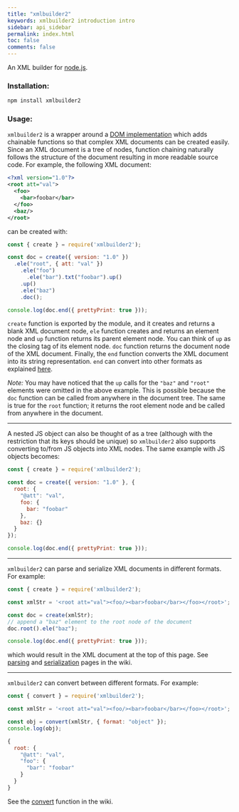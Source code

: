 ```yaml
---
title: "xmlbuilder2"
keywords: xmlbuilder2 introduction intro
sidebar: api_sidebar
permalink: index.html
toc: false
comments: false
---
```


An XML builder for [node.js](https://nodejs.org/).

### Installation:

``` sh
npm install xmlbuilder2
```

### Usage:

`xmlbuilder2` is a wrapper around a [DOM implementation](https://github.com/oozcitak/dom) which adds chainable functions so that complex XML documents can be created easily. Since an XML document is a tree of nodes, function chaining naturally follows the structure of the document resulting in more readable source code. For example, the following XML document:
```xml
<?xml version="1.0"?>
<root att="val">
  <foo>
    <bar>foobar</bar>
  </foo>
  <baz/>
</root>
```
can be created with:
```js
const { create } = require('xmlbuilder2');

const doc = create({ version: "1.0" })
  .ele("root", { att: "val" })
    .ele("foo")
      .ele("bar").txt("foobar").up()
    .up()
    .ele("baz")
    .doc();

console.log(doc.end({ prettyPrint: true }));
```
`create` function is exported by the module, and it creates and returns a blank XML document node, `ele` function creates and returns an element node and `up` function returns its parent element node. You can think of `up` as the closing tag of its element node. `doc` function returns the document node of the XML document. Finally, the `end` function converts the XML document into its string representation. `end` can convert into other formats as explained [here](serialization.html).

_Note:_ You may have noticed that the `up` calls for the `"baz"` and `"root"` elements were omitted in the above example. This is possible because the `doc` function can be called from anywhere in the document tree. The same is true for the `root` function; it returns the root element node and be called from anywhere in the document.

___

A nested JS object can also be thought of as a tree (although with the restriction that its keys should be unique) so `xmlbuilder2` also supports converting to/from JS objects into XML nodes. The same example with JS objects becomes:
```js
const { create } = require('xmlbuilder2');

const doc = create({ version: "1.0" }, {
  root: {
    "@att": "val",
    foo: {
      bar: "foobar"
    },
    baz: {}
  }
});

console.log(doc.end({ prettyPrint: true }));
```
___

`xmlbuilder2` can parse and serialize XML documents in different formats. For example:
```js
const { create } = require('xmlbuilder2');

const xmlStr = '<root att="val"><foo/><bar>foobar</bar></foo></root>';

const doc = create(xmlStr);
// append a "baz" element to the root node of the document
doc.root().ele("baz");

console.log(doc.end({ prettyPrint: true }));
```
which would result in the XML document at the top of this page. See
[parsing](parsing.html) and 
[serialization](serialization.html) pages in the wiki.

___

`xmlbuilder2` can convert between different formats. For example:
```js
const { convert } = require('xmlbuilder2');

const xmlStr = '<root att="val"><foo/><bar>foobar</bar></foo></root>';

const obj = convert(xmlStr, { format: "object" });
console.log(obj);
```
```js
{
  root: {
    "@att": "val",
    "foo": {
      "bar": "foobar"
    }
  }
}
```
See the
[convert](builder-functions.html#convert) 
function in the wiki.